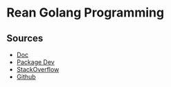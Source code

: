 # Rean Golang Programming

## Sources
- [Doc](https://go.dev/doc/)
- [Package Dev](https://pkg.go.dev/)
- [StackOverflow](https://stackoverflow.com/questions/tagged/go?tab=Newest)
- [Github](https://github.com/golang)
